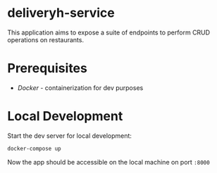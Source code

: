 # deliveryh-service

This application aims to expose a suite of endpoints to perform CRUD operations on restaurants.

# Prerequisites

- *Docker* - containerization for dev purposes

# Local Development

Start the dev server for local development:
```bash
docker-compose up
```

Now the app should be accessible on the local machine on port ``:8000``